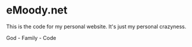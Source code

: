 # eMoody.net 
This is the code for my personal website. It's just my personal crazyness. 


God - Family - Code